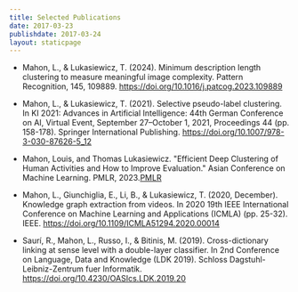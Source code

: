 ```yaml
---
title: Selected Publications
date: 2017-03-23
publishdate: 2017-03-24
layout: staticpage
---
```


- Mahon, L., & Lukasiewicz, T. (2024). Minimum description length clustering to measure meaningful image complexity. Pattern Recognition, 145, 109889. <https://doi.org/10.1016/j.patcog.2023.109889>

- Mahon, L., & Lukasiewicz, T. (2021). Selective pseudo-label clustering. In KI 2021: Advances in Artificial Intelligence: 44th German Conference on AI, Virtual Event, September 27–October 1, 2021, Proceedings 44 (pp. 158-178). Springer International Publishing. <https://doi.org/10.1007/978-3-030-87626-5_12>

- Mahon, Louis, and Thomas Lukasiewicz. "Efficient Deep Clustering of Human Activities and How to Improve Evaluation." Asian Conference on Machine Learning. PMLR, 2023.[PMLR](https://proceedings.mlr.press/v189/mahon23a.html)

- Mahon, L., Giunchiglia, E., Li, B., & Lukasiewicz, T. (2020, December). Knowledge graph extraction from videos. In 2020 19th IEEE International Conference on Machine Learning and Applications (ICMLA) (pp. 25-32). IEEE. <https://doi.org/10.1109/ICMLA51294.2020.00014>

- Saurí, R., Mahon, L., Russo, I., & Bitinis, M. (2019). Cross-dictionary linking at sense level with a double-layer classifier. In 2nd Conference on Language, Data and Knowledge (LDK 2019). Schloss Dagstuhl-Leibniz-Zentrum fuer Informatik. <https://doi.org/10.4230/OASIcs.LDK.2019.20>

